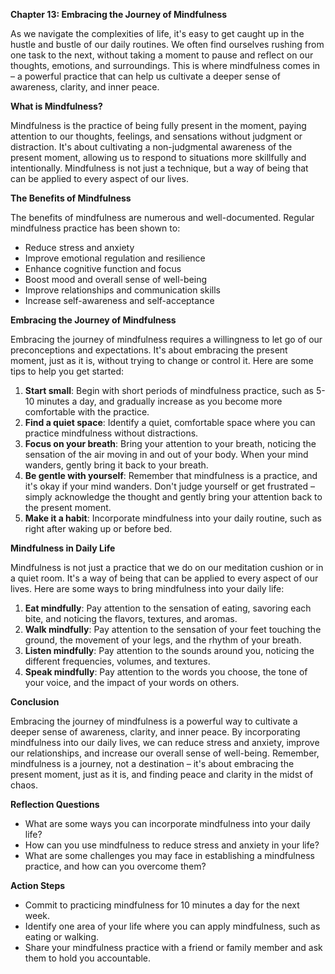 <p><strong>Chapter 13: Embracing the Journey of Mindfulness</strong></p>

<p>As we navigate the complexities of life, it's easy to get caught up in the hustle and bustle of our daily routines. We often find ourselves rushing from one task to the next, without taking a moment to pause and reflect on our thoughts, emotions, and surroundings. This is where mindfulness comes in – a powerful practice that can help us cultivate a deeper sense of awareness, clarity, and inner peace.</p>

<p><strong>What is Mindfulness?</strong></p>

<p>Mindfulness is the practice of being fully present in the moment, paying attention to our thoughts, feelings, and sensations without judgment or distraction. It's about cultivating a non-judgmental awareness of the present moment, allowing us to respond to situations more skillfully and intentionally. Mindfulness is not just a technique, but a way of being that can be applied to every aspect of our lives.</p>

<p><strong>The Benefits of Mindfulness</strong></p>

<p>The benefits of mindfulness are numerous and well-documented. Regular mindfulness practice has been shown to:</p>

<ul>
<li>Reduce stress and anxiety</li>
<li>Improve emotional regulation and resilience</li>
<li>Enhance cognitive function and focus</li>
<li>Boost mood and overall sense of well-being</li>
<li>Improve relationships and communication skills</li>
<li>Increase self-awareness and self-acceptance</li>
</ul>

<p><strong>Embracing the Journey of Mindfulness</strong></p>

<p>Embracing the journey of mindfulness requires a willingness to let go of our preconceptions and expectations. It's about embracing the present moment, just as it is, without trying to change or control it. Here are some tips to help you get started:</p>

<ol>
<li><strong>Start small</strong>: Begin with short periods of mindfulness practice, such as 5-10 minutes a day, and gradually increase as you become more comfortable with the practice.</li>
<li><strong>Find a quiet space</strong>: Identify a quiet, comfortable space where you can practice mindfulness without distractions.</li>
<li><strong>Focus on your breath</strong>: Bring your attention to your breath, noticing the sensation of the air moving in and out of your body. When your mind wanders, gently bring it back to your breath.</li>
<li><strong>Be gentle with yourself</strong>: Remember that mindfulness is a practice, and it's okay if your mind wanders. Don't judge yourself or get frustrated – simply acknowledge the thought and gently bring your attention back to the present moment.</li>
<li><strong>Make it a habit</strong>: Incorporate mindfulness into your daily routine, such as right after waking up or before bed.</li>
</ol>

<p><strong>Mindfulness in Daily Life</strong></p>

<p>Mindfulness is not just a practice that we do on our meditation cushion or in a quiet room. It's a way of being that can be applied to every aspect of our lives. Here are some ways to bring mindfulness into your daily life:</p>

<ol>
<li><strong>Eat mindfully</strong>: Pay attention to the sensation of eating, savoring each bite, and noticing the flavors, textures, and aromas.</li>
<li><strong>Walk mindfully</strong>: Pay attention to the sensation of your feet touching the ground, the movement of your legs, and the rhythm of your breath.</li>
<li><strong>Listen mindfully</strong>: Pay attention to the sounds around you, noticing the different frequencies, volumes, and textures.</li>
<li><strong>Speak mindfully</strong>: Pay attention to the words you choose, the tone of your voice, and the impact of your words on others.</li>
</ol>

<p><strong>Conclusion</strong></p>

<p>Embracing the journey of mindfulness is a powerful way to cultivate a deeper sense of awareness, clarity, and inner peace. By incorporating mindfulness into our daily lives, we can reduce stress and anxiety, improve our relationships, and increase our overall sense of well-being. Remember, mindfulness is a journey, not a destination – it's about embracing the present moment, just as it is, and finding peace and clarity in the midst of chaos.</p>

<p><strong>Reflection Questions</strong></p>

<ul>
<li>What are some ways you can incorporate mindfulness into your daily life?</li>
<li>How can you use mindfulness to reduce stress and anxiety in your life?</li>
<li>What are some challenges you may face in establishing a mindfulness practice, and how can you overcome them?</li>
</ul>

<p><strong>Action Steps</strong></p>

<ul>
<li>Commit to practicing mindfulness for 10 minutes a day for the next week.</li>
<li>Identify one area of your life where you can apply mindfulness, such as eating or walking.</li>
<li>Share your mindfulness practice with a friend or family member and ask them to hold you accountable.</li>
</ul>
